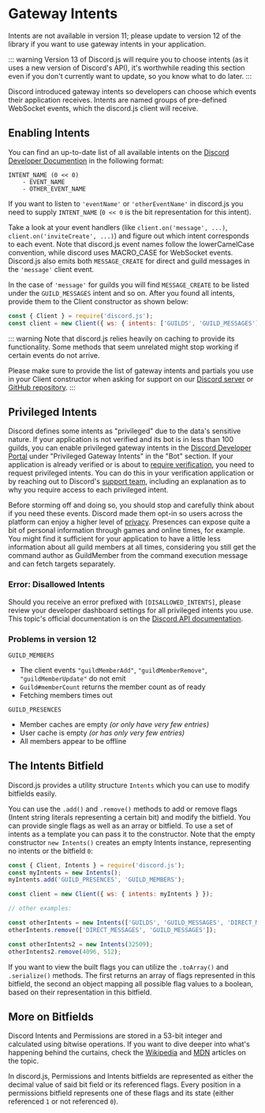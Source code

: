 # Gateway Intents

<branch version="11.x">

Intents are not available in version 11; please update to version 12 of the library if you want to use gateway intents in your application.

</branch>
<branch version="12.x">

::: warning
Version 13 of Discord.js will require you to choose intents (as it uses a new version of Discord's API), it's worthwhile reading this section even if you don't currently want to update, so you know what to do later.
:::

Discord introduced gateway intents so developers can choose which events their application receives. Intents are named groups of pre-defined WebSocket events, which the discord.js client will receive.

## Enabling Intents

You can find an up-to-date list of all available intents on the [Discord Developer Documention](https://discord.com/developers/docs/topics/gateway#list-of-intents) in the following format:

```
INTENT_NAME (0 << 0)
	- EVENT_NAME
	- OTHER_EVENT_NAME
```

If you want to listen to `'eventName'` or `'otherEventName'` in discord.js you need to supply `INTENT_NAME` (`0 << 0` is the bit representation for this intent).

Take a look at your event handlers (like `client.on('message', ...)`, `client.on('inviteCreate', ...)`) and figure out which intent corresponds to each event. Note that discord.js event names follow the lowerCamelCase convention, while discord uses MACRO_CASE for WebSocket events. Discord.js also emits both `MESSAGE_CREATE` for direct and guild messages in the `'message'` client event.

In the case of `'message'` for guilds you will find `MESSAGE_CREATE` to be listed under the `GUILD_MESSAGES` intent and so on. After you found all intents, provide them to the Client constructor as shown below:

```js
const { Client } = require('discord.js');
const client = new Client({ ws: { intents: ['GUILDS', 'GUILD_MESSAGES'] } });
```

::: warning
Note that discord.js relies heavily on caching to provide its functionality. Some methods that seem unrelated might stop working if certain events do not arrive.

Please make sure to provide the list of gateway intents and partials you use in your Client constructor when asking for support on our [Discord server](https://discord.gg/djs) or [GitHub repository](https://github.com/discordjs/discord.js).
:::

## Privileged Intents

Discord defines some intents as "privileged" due to the data's sensitive nature. If your application is not verified and its bot is in less than 100 guilds, you can enable privileged gateway intents in the [Discord Developer Portal](https://discord.com/developers/applications) under "Privileged Gateway Intents" in the "Bot" section. If your application is already verified or is about to [require verification](https://support.discord.com/hc/en-us/articles/360040720412), you need to request privileged intents. You can do this in your verification application or by reaching out to Discord's [support team](https://dis.gd/contact), including an explanation as to why you require access to each privileged intent.

Before storming off and doing so, you should stop and carefully think about if you need these events. Discord made them opt-in so users across the platform can enjoy a higher level of [privacy](https://en.wikipedia.org/wiki/Privacy_by_design). Presences can expose quite a bit of personal information through games and online times, for example. You might find it sufficient for your application to have a little less information about all guild members at all times, considering you still get the command author as GuildMember from the command execution message and can fetch targets separately.

### Error: Disallowed Intents

Should you receive an error prefixed with `[DISALLOWED_INTENTS]`, please review your developer dashboard settings for all privileged intents you use. This topic's official documentation is on the [Discord API documentation](https://discord.com/developers/docs/topics/gateway#privileged-intents).

### Problems in version 12

`GUILD_MEMBERS`
- The client events `"guildMemberAdd"`, `"guildMemberRemove"`, `"guildMemberUpdate"` do not emit
- <docs-link branch="stable" path="class/Guild?scrollTo=memberCount">`Guild#memberCount`</docs-link> returns the member count as of ready
- Fetching members times out

`GUILD_PRESENCES`
- Member caches are empty *(or only have very few entries)*
- User cache is empty *(or has only very few entries)*
- All members appear to be offline

## The Intents Bitfield

Discord.js provides a utility structure <docs-link path="class/Intents">`Intents`</docs-link> which you can use to modify bitfields easily.

You can use the `.add()` and `.remove()` methods to add or remove flags (Intent string literals representing a certain bit) and modify the bitfield. You can provide single flags as well as an array or bitfield. To use a set of intents as a template you can pass it to the constructor. Note that the empty constructor `new Intents()` creates an empty Intents instance, representing no intents or the bitfield `0`:

```js
const { Client, Intents } = require('discord.js');
const myIntents = new Intents();
myIntents.add('GUILD_PRESENCES', 'GUILD_MEMBERS');

const client = new Client({ ws: { intents: myIntents } });

// other examples:

const otherIntents = new Intents(['GUILDS', 'GUILD_MESSAGES', 'DIRECT_MESSAGES']);
otherIntents.remove(['DIRECT_MESSAGES', 'GUILD_MESSAGES']);

const otherIntents2 = new Intents(32509);
otherIntents2.remove(4096, 512);
```

If you want to view the built flags you can utilize the `.toArray()` and `.serialize()` methods. The first returns an array of flags represented in this bitfield, the second an object mapping all possible flag values to a boolean, based on their representation in this bitfield.

## More on Bitfields

Discord Intents and Permissions are stored in a 53-bit integer and calculated using bitwise operations. If you want to dive deeper into what's happening behind the curtains, check the [Wikipedia](https://en.wikipedia.org/wiki/Bit_field) and [MDN](https://developer.mozilla.org/en-US/docs/Web/JavaScript/Reference/Operators/Bitwise_Operators) articles on the topic.

In discord.js, Permissions and Intents bitfields are represented as either the decimal value of said bit field or its referenced flags. Every position in a permissions bitfield represents one of these flags and its state (either referenced `1` or not referenced `0`).

</branch>
